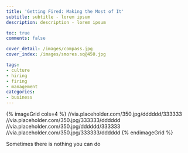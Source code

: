 ```yaml
---
title: 'Getting Fired: Making the Most of It'
subtitle: subtitle - lorem ipsum
description: description - lorem ipsum

toc: true
comments: false

cover_detail: /images/compass.jpg
cover_index: /images/smores.sq@450.jpg

tags:
- culture
- hiring
- firing
- management
categories:
- business
---
```


{% imageGrid cols=4 %}
  //via.placeholder.com/350.jpg/dddddd/333333
  //via.placeholder.com/350.jpg/333333/dddddd
  //via.placeholder.com/350.jpg/dddddd/333333
  //via.placeholder.com/350.jpg/333333/dddddd
{% endimageGrid %}


Sometimes there is nothing you can do